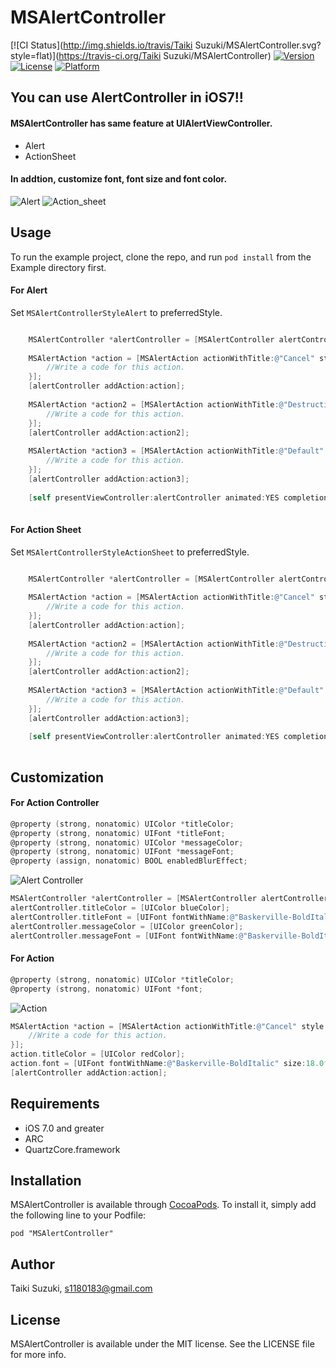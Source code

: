 # MSAlertController

[![CI Status](http://img.shields.io/travis/Taiki Suzuki/MSAlertController.svg?style=flat)](https://travis-ci.org/Taiki Suzuki/MSAlertController)
[![Version](https://img.shields.io/cocoapods/v/MSAlertController.svg?style=flat)](http://cocoadocs.org/docsets/MSAlertController)
[![License](https://img.shields.io/cocoapods/l/MSAlertController.svg?style=flat)](http://cocoadocs.org/docsets/MSAlertController)
[![Platform](https://img.shields.io/cocoapods/p/MSAlertController.svg?style=flat)](http://cocoadocs.org/docsets/MSAlertController)

## You can use AlertController in iOS7!!
#### MSAlertController has same feature at UIAlertViewController.
- Alert
- ActionSheet

#### In addtion, customize font, font size and font color.

![Alert](./Raw/images/alert.png)
![Action_sheet](./Raw/images/action_sheet.png)


## Usage
To run the example project, clone the repo, and run `pod install` from the Example directory first.


#### For Alert
Set ```MSAlertControllerStyleAlert``` to preferredStyle.


``` objective-c

	MSAlertController *alertController = [MSAlertController alertControllerWithTitle:@"MSAlertController" message:@"This is MSAlertController." preferredStyle:MSAlertControllerStyleAlert];
    
    MSAlertAction *action = [MSAlertAction actionWithTitle:@"Cancel" style:MSAlertActionStyleCancel handler:^(MSAlertAction *action) {
        //Write a code for this action.
    }];
    [alertController addAction:action];
    
    MSAlertAction *action2 = [MSAlertAction actionWithTitle:@"Destructive" style:MSAlertActionStyleDestructive handler:^(MSAlertAction *action) {
        //Write a code for this action.
    }];
    [alertController addAction:action2];
    
    MSAlertAction *action3 = [MSAlertAction actionWithTitle:@"Default" style:MSAlertActionStyleDefault handler:^(MSAlertAction *action) {
        //Write a code for this action.
    }];
    [alertController addAction:action3];
    
    [self presentViewController:alertController animated:YES completion:nil];
	
```


#### For Action Sheet
Set ```MSAlertControllerStyleActionSheet``` to preferredStyle.


``` objective-c

	MSAlertController *alertController = [MSAlertController alertControllerWithTitle:@"MSAlertController" message:@"This is MSAlertController." preferredStyle:MSAlertControllerStyleActionSheet];
    
    MSAlertAction *action = [MSAlertAction actionWithTitle:@"Cancel" style:MSAlertActionStyleCancel handler:^(MSAlertAction *action) {
        //Write a code for this action.
    }];
    [alertController addAction:action];
    
    MSAlertAction *action2 = [MSAlertAction actionWithTitle:@"Destructive" style:MSAlertActionStyleDestructive handler:^(MSAlertAction *action) {
        //Write a code for this action.
    }];
    [alertController addAction:action2];
    
    MSAlertAction *action3 = [MSAlertAction actionWithTitle:@"Default" style:MSAlertActionStyleDefault handler:^(MSAlertAction *action) {
        //Write a code for this action.
    }];
    [alertController addAction:action3];
    
    [self presentViewController:alertController animated:YES completion:nil];
	
```


## Customization
#### For Action Controller
``` objective-c
@property (strong, nonatomic) UIColor *titleColor;
@property (strong, nonatomic) UIFont *titleFont;
@property (strong, nonatomic) UIColor *messageColor;
@property (strong, nonatomic) UIFont *messageFont;
@property (assign, nonatomic) BOOL enabledBlurEffect;
```

![Alert Controller](./Raw/images/alert_controller_custom.png)

``` objective-c
MSAlertController *alertController = [MSAlertController alertControllerWithTitle:@"MSAlertController" message:@"This is MSAlertController." preferredStyle:MSAlertControllerStyleAlert];
alertController.titleColor = [UIColor blueColor];
alertController.titleFont = [UIFont fontWithName:@"Baskerville-BoldItalic" size:20.0f];
alertController.messageColor = [UIColor greenColor];
alertController.messageFont = [UIFont fontWithName:@"Baskerville-BoldItalic" size:18.0f];
```


#### For Action
``` objective-c
@property (strong, nonatomic) UIColor *titleColor;
@property (strong, nonatomic) UIFont *font;
```

![Action](./Raw/images/action_custom.png)

``` objective-c
MSAlertAction *action = [MSAlertAction actionWithTitle:@"Cancel" style:MSAlertActionStyleCancel handler:^(MSAlertAction *action) {
    //Write a code for this action.
}];
action.titleColor = [UIColor redColor];
action.font = [UIFont fontWithName:@"Baskerville-BoldItalic" size:18.0f];
[alertController addAction:action];
```


## Requirements
- iOS 7.0 and greater
- ARC
- QuartzCore.framework

## Installation

MSAlertController is available through [CocoaPods](http://cocoapods.org). To install
it, simply add the following line to your Podfile:

    pod "MSAlertController"

## Author

Taiki Suzuki, s1180183@gmail.com

## License

MSAlertController is available under the MIT license. See the LICENSE file for more info.

